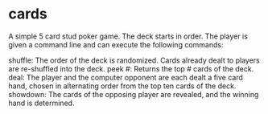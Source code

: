 # cards
A simple 5 card stud poker game. The deck starts in order. The player is given a command line and can execute the following commands:

shuffle: The order of the deck is randomized. Cards already dealt to players are re-shuffled into the deck.
peek #: Returns the top # cards of the deck.
deal: The player and the computer opponent are each dealt a five card hand, chosen in alternating order from the top ten cards of the deck.
showdown: The cards of the opposing player are revealed, and the winning hand is determined.

